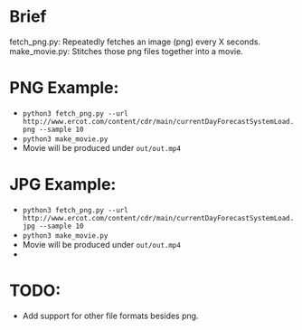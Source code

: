 # Brief

fetch_png.py: Repeatedly fetches an image (png) every X seconds.
make_movie.py: Stitches those png files together into a movie.


# PNG Example:
  * `python3 fetch_png.py --url http://www.ercot.com/content/cdr/main/currentDayForecastSystemLoad.png --sample 10`
  * `python3 make_movie.py`
  * Movie will be produced under `out/out.mp4`

# JPG Example:
  * `python3 fetch_png.py --url http://www.ercot.com/content/cdr/main/currentDayForecastSystemLoad.jpg --sample 10`
  * `python3 make_movie.py`
  * Movie will be produced under `out/out.mp4`
  * 
# TODO:
  * Add support for other file formats besides png.
